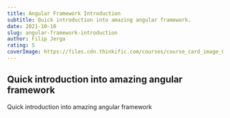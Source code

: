 ```yaml
---
title: Angular Framework Introduction
subtitle: Quick introduction into amazing angular framework.
date: 2021-10-10
slug: angular-framework-introduction
author: Filip Jerga
rating: 5
coverImage: https://files.cdn.thinkific.com/courses/course_card_image_000/846/1201595605185.medium.png
---
```


## Quick introduction into amazing angular framework

Quick introduction into amazing angular framework
